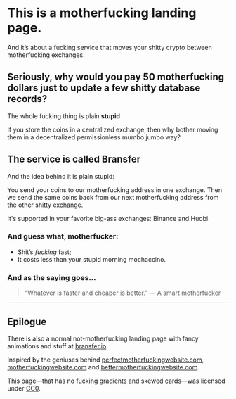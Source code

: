 # This is a motherfucking landing page.

And it’s about a fucking service that moves your shitty crypto between motherfucking exchanges.

## Seriously, why would you pay 50 motherfucking dollars just to update a few shitty database records?

The whole fucking thing is plain **stupid**

If you store the coins in a centralized exchange, then why bother moving them in a decentralized permissionless mumbo jumbo way?

## The service is called **Bransfer**

And the idea behind it is plain stupid:

You send your coins to our motherfucking address in one exchange. Then we send the same coins back from our next motherfucking address from the other shitty exchange.

It's supported in your favorite big-ass exchanges: Binance and Huobi.

### And guess what, motherfucker:

*   Shit’s _fucking_ fast;
*   It costs less than your stupid morning mochaccino.

### And as the saying goes...

> “Whatever is faster and cheaper is better.” — A smart motherfucker

* * *

## Epilogue

There is also a normal not-motherfucking landing page with fancy animations and stuff at [bransfer.io](https://bransfer.io/)

Inspired by the geniuses behind [perfectmotherfuckingwebsite.com](https://perfectmotherfuckingwebsite.com/), [motherfuckingwebsite.com](https://motherfuckingwebsite.com/) and [bettermotherfuckingwebsite.com](http://bettermotherfuckingwebsite.com/).

This page—that has no fucking gradients and skewed cards—was licensed under [CC0](https://creativecommons.org/publicdomain/zero/1.0/).
